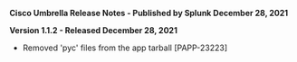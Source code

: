 **Cisco Umbrella Release Notes - Published by Splunk December 28, 2021**


**Version 1.1.2 - Released December 28, 2021**

* Removed 'pyc' files from the app tarball [PAPP-23223]
